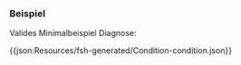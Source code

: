 ### Beispiel

Valides Minimalbeispiel Diagnose:

{{json:Resources/fsh-generated/Condition-condition.json}}